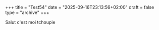 +++
title = "Test54"
date = "2025-09-16T23:13:56+02:00"
draft = false
type = "archive"
+++

Salut c'est moi tchoupie
